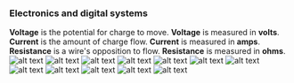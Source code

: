 ### Electronics and digital systems
**Voltage** is the potential for charge to move. **Voltage** is measured in **volts**.
**Current** is the amount of charge flow. **Current** is measured in **amps**.
**Resistance** is a wire's opposition to flow. **Resistance** is measured in **ohms**.
![alt text](image.png)
![alt text](image-1.png)
![alt text](image-2.png)
![alt text](image-3.png)
![alt text](image-4.png)
![alt text](image-5.png)
![alt text](image-6.png)
![alt text](image-7.png)
![alt text](image-8.png)
![alt text](image-9.png)
![alt text](image-10.png)
![alt text](image-11.png)
